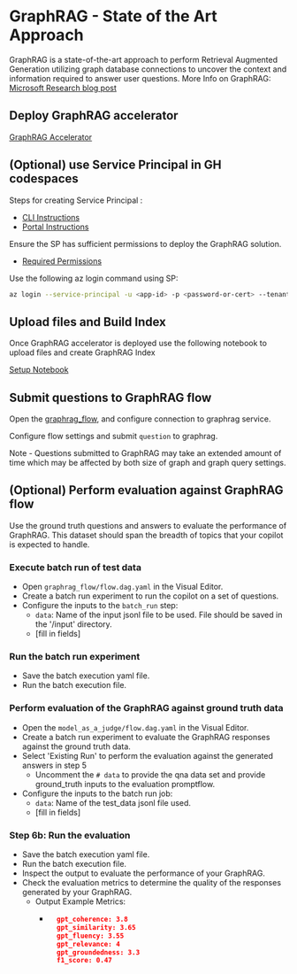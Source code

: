 # GraphRAG - State of the Art Approach

GraphRAG is a state-of-the-art approach to perform Retrieval Augmented Generation utilizing graph database connections to uncover the context and information required to answer user questions.
More Info on GraphRAG: [Microsoft Research blog post](https://www.microsoft.com/en-us/research/blog/graphrag-unlocking-llm-discovery-on-narrative-private-data/)

## Deploy GraphRAG accelerator
[GraphRAG Accelerator](https://github.com/Azure-Samples/graphrag-accelerator)

## (Optional) use Service Principal in GH codespaces
Steps for creating Service Principal : 
- [CLI Instructions](https://learn.microsoft.com/en-us/cli/azure/azure-cli-sp-tutorial-1?tabs=bash)
- [Portal Instructions](https://learn.microsoft.com/en-us/entra/identity-platform/howto-create-service-principal-portal)
  
Ensure the SP has sufficient permissions to deploy the GraphRAG solution. 
- [Required Permissions](https://github.com/Azure-Samples/graphrag-accelerator/blob/main/docs/DEPLOYMENT-GUIDE.md#rbac-permissions)


Use the following az login command using SP:
```bash
az login --service-principal -u <app-id> -p <password-or-cert> --tenant <tenant>
```

## Upload files and Build Index
Once GraphRAG accelerator is deployed use the following notebook to upload files and create GraphRAG Index

[Setup Notebook](https://github.com/Azure-Samples/graphrag-accelerator/blob/main/notebooks/1-Quickstart.ipynb) 

## Submit questions to GraphRAG flow
Open the [graphrag_flow](https://github.com/pwine123/Transform-with-Azure-AI-Data-and-Apps-Platform/tree/main/src/flows/graphrag_flow), and configure connection to graphrag service.

Configure flow settings and submit `question` to graphrag.

Note - Questions submitted to GraphRAG may take an extended amount of time which may be affected by both size of graph and graph query settings.

## (Optional) Perform evaluation against GraphRAG flow
Use the ground truth questions and answers to evaluate the performance of GraphRAG.  This dataset should span the breadth of topics that your copilot is expected to handle.

### Execute batch run of test data
- Open `graphrag_flow/flow.dag.yaml` in the Visual Editor.
- Create a batch run experiment to run the copilot on a set of questions.
- Configure the inputs to the `batch_run` step:
  - `data`: Name of the input jsonl file to be used.  File should be saved in the '/input' directory.
  - [fill in fields]
  
### Run the batch run experiment
- Save the batch execution yaml file.
- Run the batch execution file.

### Perform evaluation of the GraphRAG against ground truth data
- Open the `model_as_a_judge/flow.dag.yaml` in the Visual Editor.
- Create a batch run experiment to evaluate the GraphRAG responses against the ground truth data.
- Select 'Existing Run' to perform the evaluation against the generated answers in step 5
  - Uncomment the `# data` to provide the qna data set and provide ground_truth inputs to the evaluation promptflow.
- Configure the inputs to the batch run job:
  - `data`: Name of the test_data jsonl file used. 
  - [fill in fields]

### Step 6b: Run the evaluation
- Save the batch execution yaml file.
- Run the batch execution file.
- Inspect the output to evaluate the performance of your GraphRAG.
- Check the evaluation metrics to determine the quality of the responses generated by your GraphRAG.
  - Output Example Metrics:
    - ```json
        gpt_coherence: 3.8
        gpt_similarity: 3.65
        gpt_fluency: 3.55
        gpt_relevance: 4
        gpt_groundedness: 3.3
        f1_score: 0.47
